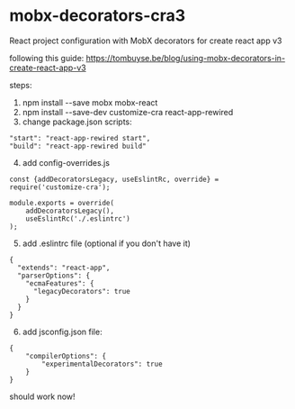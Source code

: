 # mobx-decorators-cra3
React project configuration with MobX decorators for create react app v3

following this guide: https://tombuyse.be/blog/using-mobx-decorators-in-create-react-app-v3

steps:
1. npm install --save mobx mobx-react
2. npm install --save-dev customize-cra react-app-rewired
3. change package.json scripts:

```
"start": "react-app-rewired start",
"build": "react-app-rewired build"
```

4. add config-overrides.js

```
const {addDecoratorsLegacy, useEslintRc, override} = require('customize-cra');

module.exports = override(
    addDecoratorsLegacy(),
    useEslintRc('./.eslintrc')
);
```

5. add .eslintrc file (optional if you don't have it)
```
{
  "extends": "react-app",
  "parserOptions": {
    "ecmaFeatures": {
      "legacyDecorators": true
    }
  }
}
```

6. add jsconfig.json file:
```
{
    "compilerOptions": {
        "experimentalDecorators": true
    }
}
```

should work now!
